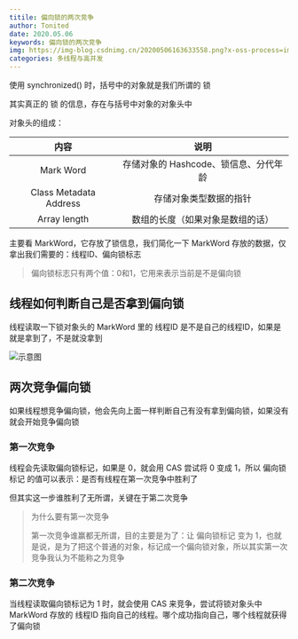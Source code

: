 ```yaml
---
titile: 偏向锁的两次竞争
author: Tonited
date: 2020.05.06
keywords: 偏向锁的两次竞争
img: https://img-blog.csdnimg.cn/20200506163633558.png?x-oss-process=image/watermark,type_ZmFuZ3poZW5naGVpdGk,shadow_10,text_aHR0cHM6Ly9ibG9nLmNzZG4ubmV0L3dlaXhpbl80MzU1MzY5NA==,size_16,color_FFFFFF,t_70
categories: 多线程与高并发
---
```


使用 synchronized() 时，括号中的对象就是我们所谓的 锁

其实真正的 锁 的信息，存在与括号中对象的对象头中

对象头的组成：

|          内容          |                 说明                  |
| :--------------------: | :-----------------------------------: |
|       Mark Word        | 存储对象的 Hashcode、锁信息、分代年龄 |
| Class Metadata Address |        存储对象类型数据的指针         |
|      Array length      |   数组的长度（如果对象是数组的话）    |

主要看 MarkWord，它存放了锁信息，我们简化一下 MarkWord 存放的数据，仅拿出我们需要的：线程ID、偏向锁标志

> 偏向锁标志只有两个值：0和1，它用来表示当前是不是偏向锁

## 线程如何判断自己是否拿到偏向锁

线程读取一下锁对象头的 MarkWord 里的 线程ID 是不是自己的线程ID，如果是就是拿到了，不是就没拿到

![示意图](https://img-blog.csdnimg.cn/20200506163633558.png?x-oss-process=image/watermark,type_ZmFuZ3poZW5naGVpdGk,shadow_10,text_aHR0cHM6Ly9ibG9nLmNzZG4ubmV0L3dlaXhpbl80MzU1MzY5NA==,size_16,color_FFFFFF,t_70)


## 两次竞争偏向锁

如果线程想竞争偏向锁，他会先向上面一样判断自己有没有拿到偏向锁，如果没有就会开始竞争偏向锁



### 第一次竞争

线程会先读取偏向锁标记，如果是 0，就会用 CAS 尝试将 0 变成 1，所以 偏向锁标记 的值可以表示：是否有线程在第一次竞争中胜利了

但其实这一步谁胜利了无所谓，关键在于第二次竞争

> 为什么要有第一次竞争
>
> 第一次竞争谁赢都无所谓，目的主要是为了：让 偏向锁标记 变为 1，也就是说，是为了把这个普通的对象，标记成一个偏向锁对象，所以其实第一次竞争我认为不能称之为竞争

### 第二次竞争

当线程读取偏向锁标记为 1 时，就会使用 CAS 来竞争，尝试将锁对象头中 MarkWord 存放的 线程ID 指向自己的线程。哪个成功指向自己，哪个线程就获得了偏向锁